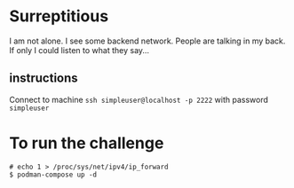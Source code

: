 # Surreptitious

I am not alone. I see some backend network. People are talking in my back. If only I could listen to what they say...

## instructions

Connect to machine `ssh simpleuser@localhost -p 2222` with password `simpleuser`

# To run the challenge

```
# echo 1 > /proc/sys/net/ipv4/ip_forward
$ podman-compose up -d
```

